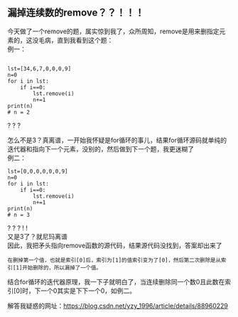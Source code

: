 ## 漏掉连续数的remove？？！！！

今天做了一个remove的题，属实惊到我了，众所周知，remove是用来删指定元素的，这没毛病，直到我看到这个题：</br>
例一：</br>
```

lst=[34,6,7,0,0,0,9]
n=0
for i in lst:
    if i==0:
        lst.remove(i)
        n+=1
print(n)
# n = 2
```

? ? ?</br>

怎么不是3？真离谱，一开始我怀疑是for循环的事儿，结果for循环源码就单纯的迭代器和指向下一个元素，没别的，然后做到下一个题，我更迷糊了</br>
例二：</br>
```
lst=[0,0,0,0,0,0,9]
n=0
for i in lst:
    if i==0:
        lst.remove(i)
        n+=1
print(n)
# n = 3
```
? ? ? ! !</br>
又是3了？就尼玛离谱</br>
因此，我把矛头指向remove函数的源代码，结果源代码没找到，答案却出来了</br>
```
在删掉第一个值，也就是索引[0]后，索引为[1]的值索引变为了[0]，然后第二次删除是从索引[1]开始删除的，所以漏掉了一个值。

```
结合for循环的迭代器原理，我一下子就明白了，当连续删除同一个数0且此数在索引[0]时，下一个0其实是下下一个0，如例二。

解答我疑惑的网址：https://blog.csdn.net/yzy_1996/article/details/88960229</br>
